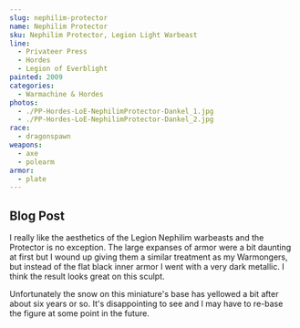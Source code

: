```yaml
---
slug: nephilim-protector
name: Nephilim Protector
sku: Nephilim Protector, Legion Light Warbeast
line:
  - Privateer Press
  - Hordes
  - Legion of Everblight
painted: 2009
categories:
  - Warmachine & Hordes
photos:
  - ./PP-Hordes-LoE-NephilimProtector-Dankel_1.jpg
  - ./PP-Hordes-LoE-NephilimProtector-Dankel_2.jpg
race:
  - dragonspawn
weapons:
  - axe
  - polearm
armor:
  - plate
---
```


## Blog Post

I really like the aesthetics of the Legion Nephilim warbeasts and the Protector is no exception. The large expanses of armor were a bit daunting at first but I wound up giving them a similar treatment as my Warmongers, but instead of the flat black inner armor I went with a very dark metallic. I think the result looks great on this sculpt.

Unfortunately the snow on this miniature's base has yellowed a bit after about six years or so. It's disappointing to see and I may have to re-base the figure at some point in the future.
